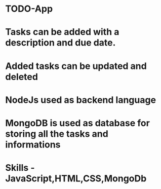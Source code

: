 # TODO-App
# Tasks can be added with a description and due date.
# Added tasks can be updated and deleted
# NodeJs used as backend language
# MongoDB is used as database for storing all the tasks and informations

# Skills - JavaScript,HTML,CSS,MongoDb

